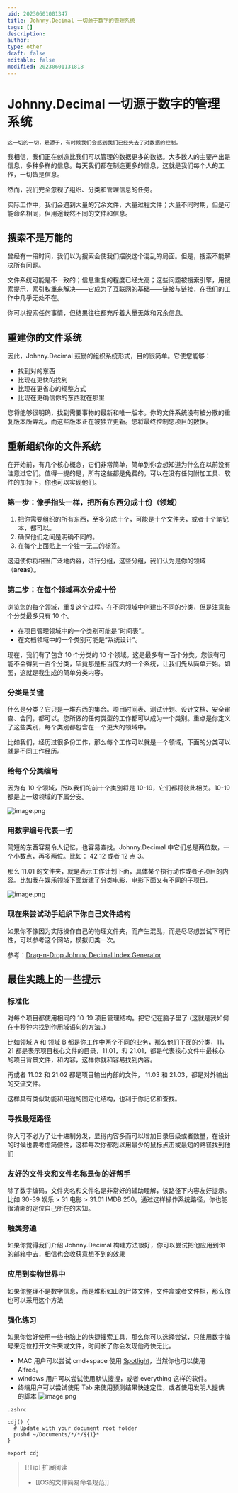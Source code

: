 ```yaml
---
uid: 20230601001347
title: Johnny.Decimal 一切源于数字的管理系统
tags: []
description: 
author: 
type: other
draft: false
editable: false
modified: 20230601131818
---
```


# Johnny.Decimal 一切源于数字的管理系统

	这一切的一切，是源于，有时候我们会感到我们已经失去了对数据的控制。

我相信，我们正在创造比我们可以管理的数据更多的数据。大多数人的主要产出是信息，多种多样的信息。每天我们都在制造更多的信息，这就是我们每个人的工作，一切皆是信息。

然而，我们完全忽视了组织、分类和管理信息的任务。

实际工作中，我们会遇到大量的冗余文件，大量过程文件；大量不同时期，但是可能命名相同，但用途截然不同的文件和信息。

## 搜索不是万能的

曾经有一段时间，我们以为搜索会使我们摆脱这个混乱的局面。但是，搜索不能解决所有问题。

文件系统可能是不一致的；信息重复的程度已经太高；这些问题被搜索引擎，用搜索提示，索引权重来解决——它成为了互联网的基础——链接与链接，在我们的工作中几乎无处不在。

你可以搜索任何事情，但结果往往都充斥着大量无效和冗余信息。

## 重建你的文件系统

因此，Johnny.Decimal 鼓励的组织系统形式，目的很简单。它使您能够：

- 找到对的东西
- 比现在更快的找到
- 比现在更省心的规整方式
- 比现在更确信你的东西就在那里

您将能够很明确，找到需要事物的最新和唯一版本。你的文件系统没有被分散的重复版本所弄乱，而这些版本正在被独立更新。您将最终控制您项目的数据。

## 重新组织你的文件系统

在开始前，有几个核心概念，它们非常简单，简单到你会想知道为什么在以前没有注意过它们。值得一提的是，所有这些都是免费的，可以在没有任何附加工具、软件的加持下，你也可以实现他们。

### 第一步：像手指头一样，把所有东西分成十份（领域）

1. 把你需要组织的所有东西，至多分成十个，可能是十个文件夹，或者十个笔记本，都可以。
2. 确保他们之间是明确不同的。
3. 在每个上面贴上一个独一无二的标签。

这迫使你将相当广泛地内容，进行分组，这些分组，我们认为是你的领域（**areas**）。

### 第二步：在每个领域再次分成十份

浏览您的每个领域，重复这个过程。在不同领域中创建出不同的分类，但是注意每个分类最多只有 10 个。

- 在项目管理领域中的一个类别可能是“时间表”。
- 在文档领域中的一个类别可能是“系统设计”。

现在，我们有了包含 10 个分类的 10 个领域。这是最多有一百个分类。您很有可能不会得到一百个分类，毕竟那是相当庞大的一个系统，让我们先从简单开始。如图，这就是我生成的简单分类内容。

### 分类是关键

什么是分类？它只是一堆东西的集合。项目时间表、测试计划、设计文档、安全审查、合同，都可以。您所做的任何类型的工作都可以成为一个类别。重点是你定义了这些类别，每个类别都包含在一个更大的领域中。

比如我们，经历过很多份工作，那么每个工作可以就是一个领域，下面的分类可以就是不同工作经历。

### 给每个分类编号

因为有 10 个领域，所以我们的前十个类别将是 10-19，它们都将彼此相关。10-19 都是上一级领域的下属分支。

![image.png](https://cdn.pkmer.cn/images/20230601104041.png!pkmer)

### 用数字编号代表一切

简短的东西容易令人记忆，也容易查找。Johnny.Decimal 中它们总是两位数，一个小数点，再多两位。比如： 42 12 或者 12 点 3。

那么 11.01 的文件夹，就是表示工作计划下面，具体某个执行动作或者子项目的内容。比如我在娱乐领域下面新建了分类电影，电影下面又有不同的子项目。

![image.png](https://cdn.pkmer.cn/images/20230601105311.png!pkmer)

### 现在来尝试动手组织下你自己文件结构

如果你不像因为实际操作自己的物理文件夹，而产生混乱，而是尽尽想尝试下可行性，可以参考这个网站，模拟归类一次。

参考：[Drag-n-Drop Johnny Decimal Index Generator](https://johnny-decimal-generator.netlify.app/)

## 最佳实践上的一些提示

### 标准化

对每个项目都使用相同的 10-19 项目管理结构。把它记在脑子里了 (这就是我如何在十秒钟内找到作用域语句的方法。)

比如领域 A 和 领域 B 都是你工作中两个不同的业务，那么他们下面的分类，11，21 都是表示项目核心文件的目录，11.01，和 21.01，都是代表核心文件中最核心的项目背景文件，和内容，这样你就和容易找到内容。

再或者 11.02 和 21.02 都是项目输出内部的文件， 11.03 和 21.03，都是对外输出的交流文件。

这样具有类似功能和用途的固定化结构，也利于你记忆和查找。

### 寻找最短路径

你大可不必为了让十进制分发，显得内容多而可以增加目录层级或者数量，在设计的时候也要考虑简便性，这样每次你都剋以用最少的鼠标点击或最短的路径找到他们

### 友好的文件夹和文件名称是你的好帮手

除了数字编码，文件夹名和文件名是非常好的辅助理解，该路径下内容友好提示。比如 30-39 娱乐 > 31 电影 > 31.01 IMDB 250。通过这样操作系统路径，你也能很清晰的定位自己所在的未知。

### 触类旁通

如果你觉得我们介绍 Johnny.Decimal 构建方法很好，你可以尝试把他应用到你的邮箱中去，相信也会收获意想不到的效果

### 应用到实物世界中

如果你整理不是数字信息，而是堆积如山的尸体文件，文件盒或者文件柜，那么你也可以采用这个方法

### 强化练习

如果你恰好使用一些电脑上的快捷搜索工具，那么你可以选择尝试，只使用数字编号来定位打开文件夹或文件，时间长了你会发现他奇快无比。

- MAC 用户可以尝试 cmd+space 使用 [Spotlight](https://support.apple.com/en-au/HT204014)，当然你也可以使用 Alfred。
- windows 用户可以尝试使用默认搜搜，或者 everything 这样的软件。
- 终端用户可以尝试使用 Tab 来使用预测结果快速定位，或者使用发明人提供的脚本
![image.png](https://cdn.pkmer.cn/images/20230601113131.png!pkmer)

```Script
.zshrc
 
cdj() {
  # Update with your document root folder
  pushd ~/Documents/*/*/${1}*
}
 
export cdj
```

>[!Tip] 扩展阅读
>- [[OS的文件简易命名规范]]